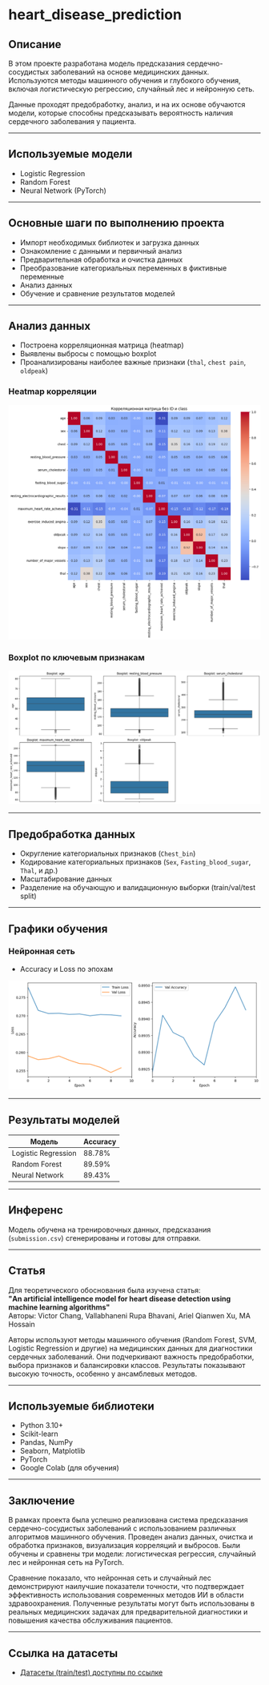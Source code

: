 # heart_disease_prediction
## Описание
В этом проекте разработана модель предсказания сердечно-сосудистых заболеваний на основе медицинских данных. Используются методы машинного обучения и глубокого обучения, включая логистическую регрессию, случайный лес и нейронную сеть.

Данные проходят предобработку, анализ, и на их основе обучаются модели, которые способны предсказывать вероятность наличия сердечного заболевания у пациента.

---

## Используемые модели

- Logistic Regression
- Random Forest
- Neural Network (PyTorch)

---

## Основные шаги по выполнению проекта 

- Импорт необходимых библиотек и загрузка данных
- Ознакомление с данными и первичный анализ
- Предварительная обработка и очистка данных
- Преобразование категориальных переменных в фиктивные переменные
- Анализ данных
- Обучение и сравнение результатов моделей

---

## Анализ данных

- Построена корреляционная матрица (heatmap)
- Выявлены выбросы с помощью boxplot
- Проанализированы наиболее важные признаки (`thal`, `chest pain`, `oldpeak`)

### Heatmap корреляции
![Heatmap](heatmap.png)

### Boxplot по ключевым признакам
![Boxplot](boxplot.png)

---

## Предобработка данных

- Округление категориальных признаков (`Chest_bin`)
- Кодирование категориальных признаков (`Sex`, `Fasting_blood_sugar`, `Thal`, и др.)
- Масштабирование данных
- Разделение на обучающую и валидационную выборки (train/val/test split)

---

## Графики обучения

### Нейронная сеть
- Accuracy и Loss по эпохам

![Accuracy and Loss](neural_network.png)

---

## Результаты моделей

| Модель              | Accuracy |
|---------------------|----------|
| Logistic Regression | 88.78%   |
| Random Forest       | 89.59%   |
| Neural Network      | 89.43%   |

---

## Инференс

Модель обучена на тренировочных данных, предсказания (`submission.csv`) сгенерированы и готовы для отправки.

---

## Статья

Для теоретического обоснования была изучена статья:  
**"An artificial intelligence model for heart disease detection using machine learning algorithms"**  
Авторы: Victor Chang, Vallabhaneni Rupa Bhavani, Ariel Qianwen Xu, MA Hossain

Авторы используют методы машинного обучения (Random Forest, SVM, Logistic Regression и другие) на медицинских данных для диагностики сердечных заболеваний. Они подчеркивают важность предобработки, выбора признаков и балансировки классов. Результаты показывают высокую точность, особенно у ансамблевых методов.

---

##  Используемые библиотеки

- Python 3.10+
- Scikit-learn
- Pandas, NumPy
- Seaborn, Matplotlib
- PyTorch
- Google Colab (для обучения)

---

## Заключение

В рамках проекта была успешно реализована система предсказания сердечно-сосудистых заболеваний с использованием различных алгоритмов машинного обучения. Проведен анализ данных, очистка и обработка признаков, визуализация корреляций и выбросов. Были обучены и сравнены три модели: логистическая регрессия, случайный лес и нейронная сеть на PyTorch.

Сравнение показало, что нейронная сеть и случайный лес демонстрируют наилучшие показатели точности, что подтверждает эффективность использования современных методов ИИ в области здравоохранения. Полученные результаты могут быть использованы в реальных медицинских задачах для предварительной диагностики и повышения качества обслуживания пациентов.

---

## Ссылка на датасеты

- [Датасеты (train/test) доступны по ссылке](https://www.kaggle.com/competitions/tech-weekend-data-science-hackathon/data)

